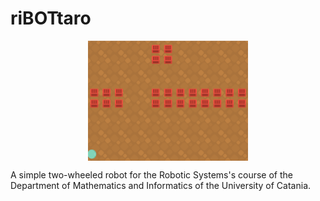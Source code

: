 # riBOTtaro
<p align="center">
<img src="./screenshot.png" align="center" width="256">
</p>

A simple two-wheeled robot for the Robotic Systems's course of the Department of Mathematics and Informatics of the University of Catania.
